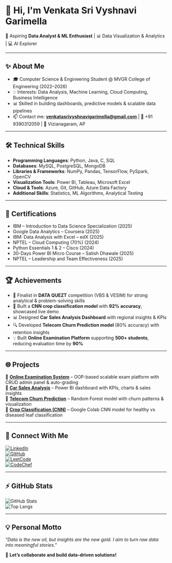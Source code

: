 # 👋 Hi, I'm Venkata Sri Vyshnavi Garimella  

🚀 Aspiring **Data Analyst & ML Enthusiast** | 📊 Data Visualization & Analytics | 💻 AI Explorer  

---

## ✨ About Me  
- 🎓 Computer Science & Engineering Student @ MVGR College of Engineering (2022–2026)  
- 💡 Interests: Data Analysis, Machine Learning, Cloud Computing, Business Intelligence  
- 📊 Skilled in building dashboards, predictive models & scalable data pipelines  
- 📫 Contact me: **venkatasrivyshnavigarimella@gmail.com** | 📱 +91 9390312059 | 📍 Vizianagaram, AP  

---

## 🛠️ Technical Skills  

- **Programming Languages**: Python, Java, C, SQL  
- **Databases**: MySQL, PostgreSQL, MongoDB  
- **Libraries & Frameworks**: NumPy, Pandas, TensorFlow, PySpark, OpenCV  
- **Visualization Tools**: Power BI, Tableau, Microsoft Excel  
- **Cloud & Tools**: Azure, Git, GitHub, Azure Data Factory  
- **Additional Skills**: Statistics, ML Algorithms, Analytical Testing  

---

## 🏅 Certifications  

- IBM – Introduction to Data Science Specialization (2025)  
- Google Data Analytics – Coursera (2025)  
- IBM: Data Analysis with Excel – edX (2025)  
- NPTEL – Cloud Computing (70%) (2024)  
- Python Essentials 1 & 2 – Cisco (2024)  
- 30-Days Power BI Micro Course – Satish Dhawale (2025)  
- NPTEL – Leadership and Team Effectiveness (2025)  

---

## 🏆 Achievements  

- 🏅 Finalist in **DATA QUEZT** competition (VBS & VESIM) for strong analytical & problem-solving skills  
- 🌱 Built a **CNN crop classification model** with **92% accuracy**, showcased live demo  
- 📊 Designed **Car Sales Analysis Dashboard** with regional insights & KPIs  
- 🔍 Developed **Telecom Churn Prediction model** (80% accuracy) with retention insights  
- 💡 Built **Online Examination Platform** supporting **500+ students**, reducing evaluation time by **90%**  

---

## 🌐 Projects  

🔹 **[Online Examination System](#)** – OOP-based scalable exam platform with CRUD admin panel & auto-grading  
🔹 **[Car Sales Analysis](#)** – Power BI dashboard with KPIs, charts & sales insights  
🔹 **[Telecom Churn Prediction](#)** – Random Forest model with churn patterns & visualization  
🔹 **[Crop Classification (CNN)](#)** – Google Colab CNN model for healthy vs diseased leaf classification  

---

## 🔗 Connect With Me  

[![LinkedIn](https://img.shields.io/badge/LinkedIn-0A66C2?style=for-the-badge&logo=linkedin&logoColor=white)](https://www.linkedin.com/)  
[![GitHub](https://img.shields.io/badge/GitHub-000?style=for-the-badge&logo=github&logoColor=white)](https://github.com/)  
[![LeetCode](https://img.shields.io/badge/LeetCode-FFA116?style=for-the-badge&logo=leetcode&logoColor=white)](https://leetcode.com/)  
[![CodeChef](https://img.shields.io/badge/CodeChef-5B4638?style=for-the-badge&logo=codechef&logoColor=white)](https://www.codechef.com/)  

---

## ⚡ GitHub Stats  

![GitHub Stats](https://github-readme-stats.vercel.app/api?username=YOUR_GITHUB_USERNAME&show_icons=true&theme=tokyonight)  
![Top Langs](https://github-readme-stats.vercel.app/api/top-langs/?username=YOUR_GITHUB_USERNAME&layout=compact&theme=tokyonight)  

---

## 💡 Personal Motto  

*"Data is the new oil, but insights are the new gold. I aim to turn raw data into meaningful stories."*  

💬 **Let’s collaborate and build data-driven solutions!**  
